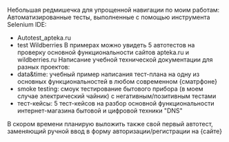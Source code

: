 Небольшая редмишечка для упрощенной навигации по моим работам:
Автоматизированные тесты, выполненные с помощью инструмента Selenium IDE:
- Autotest_apteka.ru
- test Wildberries 
В примерах можно увидеть 5 автотестов на проверку основной функциональности сайтов apteka.ru и wildberries.ru
Написание учебной технической документации для разных проектов:
- data&time: учебный пример написания тест-плана на одну из основных функциональностей в любом современном {сматрфоне}
- smoke testing: смоук тестирование бытового прибора (в моем случае электрический чайник) с негативным/позитивным тестами
- тест-кейсы: 5 тест-кейсов на разбор основной функциональности интернет-магазина бытовой и цифровой техники "DNS"

В скором времени планирую выложить также свой первый автотест, заменяющий ручной ввод в форму авторизации/регистрации на {сайте}
